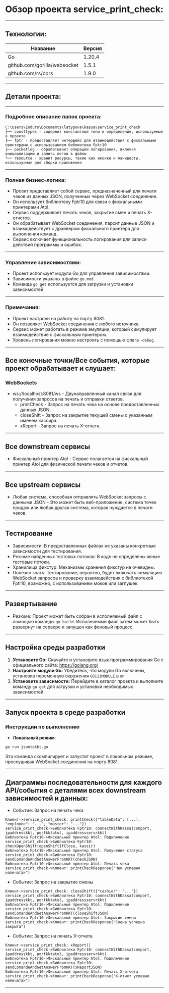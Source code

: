 # Обзор проекта service_print_check:
---
## Технологии: 

| Название                         | Версия   |
| -------------------------------- | -------- |
| Go                               | 1.20.4   |
| github.com/gorilla/websocket     | 1.5.1    |
| github.com/rs/cors               | 1.9.0    |

---
## Детали проекта:
---
### Подробное описание папок проекта:

```
C:\Users\Enduro\Documents\latypova\kassa\service_print_check
├── consttypes - содержит константные типы и определения, используемые в проекте
├── fptr - предоставляет интерфейс для взаимодействия с фискальными принтерами с использованием библиотеки Fptr10
├── packetlog - обрабатывает операции логирования, включая инициализацию и запись логов в файлы
└── resource - хранит ресурсы, такие как иконки и манифесты, используемые для сборки приложения
```

---
### Полная бизнес-логика:
- Проект представляет собой сервис, предназначенный для печати чеков из данных JSON, полученных через WebSocket соединение.
- Он использует библиотеку Fptr10 для связи с фискальными принтерами Atol.
- Сервис поддерживает печать чеков, закрытие смен и печать X-отчетов.
- Он обрабатывает WebSocket соединения, парсит данные JSON и взаимодействует с драйвером фискального принтера для выполнения команд.
- Сервис включает функциональность логирования для записи действий программы и ошибок.

---
### Управление зависимостями:
- Проект использует модули Go для управления зависимостями.
- Зависимости указаны в файле `go.mod`.
- Команда `go get` используется для загрузки и установки зависимостей.

---
### Примечания:
- Проект настроен на работу на порту 8081.
- Он позволяет WebSocket соединения с любого источника.
- Сервис может работать в режиме эмуляции, который симулирует взаимодействие с фискальным принтером.
- Уровень логирования можно настроить с помощью флага `-debug`.

---
## Все конечные точки/Все события, которые проект обрабатывает и слушает:

### WebSockets
- ws://localhost:8081/ws - Двунаправленный канал связи для получения запросов на печать и отправки ответов.
    - printCheck - Запрос на печать чека на основе предоставленных данных JSON.
    - closeShift - Запрос на закрытие текущей смены с указанным именем кассира.
    - xReport - Запрос на печать X-отчета.

---
## Все downstream сервисы

- Фискальный принтер Atol - Сервис полагается на фискальный принтер Atol для физической печати чеков и отчетов.

---
## Все upstream сервисы

- Любая система, способная отправлять WebSocket запросы с данными JSON - Это может быть веб-приложение, система точек продаж или любая другая система, которая нуждается в печати чеков.

---
## Тестирование
- Зависимости: В предоставленных файлах не указаны конкретные зависимости для тестирования.
- Резюме найденных тестовых потоков: В коде не определены явные тестовые потоки.
- Хранилища фикстур: Механизмы хранения фикстур не очевидны.
- Полезно знать: Тестирование, вероятно, будет включать симуляцию WebSocket запросов и проверку взаимодействия с библиотекой Fptr10, возможно, с использованием моков или заглушек.

---
## Развертывание
- Резюме: Проект может быть собран в исполняемый файл с помощью команды `go build`. Исполняемый файл затем может быть развернут на сервере и запущен как фоновый процесс.

---
## Настройка среды разработки

1. **Установите Go:** Скачайте и установите язык программирования Go с официального сайта: https://golang.org/
2. **Настройте модули Go:** Убедитесь, что модули Go включены, установив переменную окружения `GO111MODULE` в `on`.
3. **Установите зависимости:** Перейдите в каталог проекта и выполните команду `go get` для загрузки и установки необходимых зависимостей.

---
## Запуск проекта в среде разработки

### Инструкции по выполнению

- **Локальный режим**:
```shell
go run jsontokkt.go
```
Эта команда скомпилирует и запустит проект в локальном режиме, прослушивая WebSocket соединения на порту 8081.

---
## Диаграммы последовательности для каждого API/события с деталями всех downstream зависимостей и данных:

- Событие: Запрос на печать чека
```sequence
Клиент->service_print_check: printCheck({"tableData": [...], "employee": "...", "master": "..."})
service_print_check->Библиотека Fptr10: connectWithKassa(comport, ipaddresskkt, portkktatol, ipaddressservrkkt)
Библиотека Fptr10->Фискальный принтер Atol: Подключение
service_print_check->Библиотека Fptr10: checkOpenShift(openShiftIfClose, kassir)
Библиотека Fptr10->Фискальный принтер Atol: Получение статуса
service_print_check->Библиотека Fptr10: sendComandeAndGetAnswerFromKKT(checkJSON)
Библиотека Fptr10->Фискальный принтер Atol: Печать чека
service_print_check->Клиент: printCheckResponse("Чек успешно напечатан")
```
- Событие: Запрос на закрытие смены
```sequence
Клиент->service_print_check: closeShift({"cashier": "..."})
service_print_check->Библиотека Fptr10: connectWithKassa(comport, ipaddresskkt, portkktatol, ipaddressservrkkt)
Библиотека Fptr10->Фискальный принтер Atol: Подключение
service_print_check->Библиотека Fptr10: sendComandeAndGetAnswerFromKKT(closeShiftJSON)
Библиотека Fptr10->Фискальный принтер Atol: Закрытие смены
service_print_check->Клиент: printCheckResponse("Смена успешно закрыта")
```
- Событие: Запрос на печать X-отчета
```sequence
Клиент->service_print_check: xReport()
service_print_check->Библиотека Fptr10: connectWithKassa(comport, ipaddresskkt, portkktatol, ipaddressservrkkt)
Библиотека Fptr10->Фискальный принтер Atol: Подключение
service_print_check->Библиотека Fptr10: sendComandeAndGetAnswerFromKKT(xReportJSON)
Библиотека Fptr10->Фискальный принтер Atol: Печать X-отчета
service_print_check->Клиент: printCheckResponse("X-отчет успешно напечатан")
```

---
